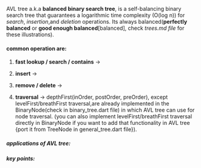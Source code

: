 AVL tree a.k.a **balanced binary search tree**, is a self-balancing binary search tree that guarantees a logarithmic time complexity (O(log n)) for *search*, *insertion*,and *deletion* operations. Its always balanced(**perfectly balanced** or **good enough balanced**[balanced], check *trees.md file* for these illustrations).


#### common operation are:
1. **fast lookup / search / contains** -> 
2. **insert** -> 
   
3. **remove / delete** ->

4. **traversal** -> depthFirst(inOrder, postOrder, preOrder), except levelFirst/breathFirst traversal,are already implemented in the BinaryNode(check in binary_tree.dart file) in which AVL tree can use for node traversal. (you can also implement levelFirst/breathFirst traversal directly in BinaryNode if you want to add that functionality in AVL tree {port it from TreeNode in general_tree.dart file}).
   

##### applications of AVL tree:


##### key points:


